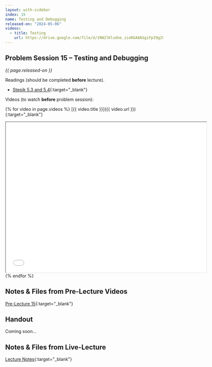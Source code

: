 ```yaml
---
layout: with-sidebar
index: 15
name: Testing and Debugging
released-on: "2024-05-06"
videos:
  - title: Testing
    url: https://drive.google.com/file/d/1RW2lKlsdne_zieRGA8ASgiFpI9g29eVy
---
```


## Problem Session 15 – Testing and Debugging

_{{ page.released-on }}_

Readings (should be completed **before** lecture). 
- [Stepik 5.3 and 5.4](https://stepik.org/lesson/567187/step/1?unit=561460){:target="_blank"}

Videos (to watch **before** problem session):

{% for video in page.videos %}
[{{ video.title }}]({{ video.url }}){:target="_blank"}

<iframe src="{{ video.url }}/preview" width="640" height="480" allow="autoplay"></iframe>
{% endfor %}

## Notes & Files from Pre-Lecture Videos

[Pre-Lecture 15](https://github.com/ucsd-cse8a-sp24/ucsd-cse8a-sp24.github.io/tree/main/_pre-lectures/lecture-15){:target="_blank"}

## Handout

Coming soon...

## Notes & Files from Live-Lecture

[Lecture Notes](https://drive.google.com/drive/folders/1tUfmhkLmrWAL_gamfylkwgHjLA4lCdGc?usp=sharing){:target="_blank"}

